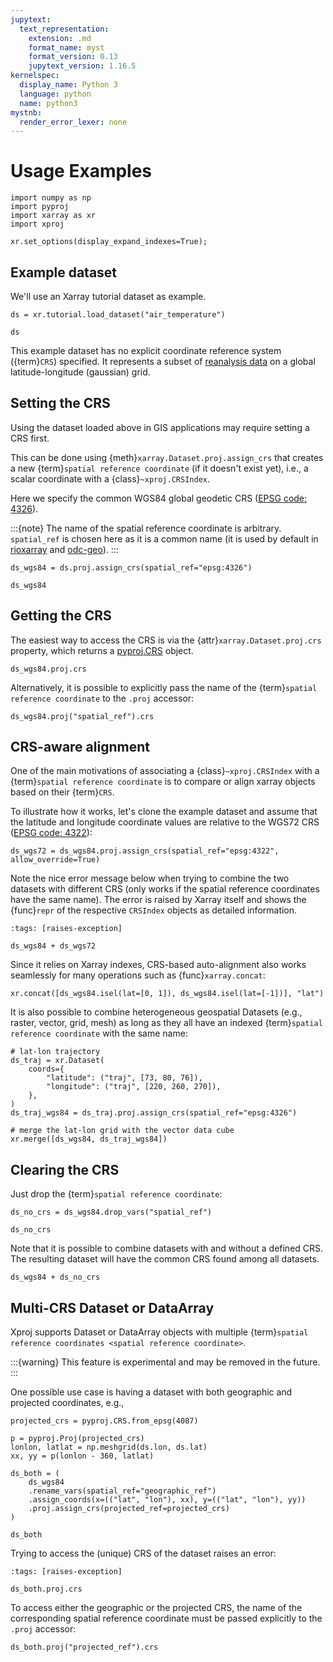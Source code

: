 ```yaml
---
jupytext:
  text_representation:
    extension: .md
    format_name: myst
    format_version: 0.13
    jupytext_version: 1.16.5
kernelspec:
  display_name: Python 3
  language: python
  name: python3
mystnb:
  render_error_lexer: none
---
```


# Usage Examples

```{code-cell} ipython3
import numpy as np
import pyproj
import xarray as xr
import xproj

xr.set_options(display_expand_indexes=True);
```

## Example dataset

We'll use an Xarray tutorial dataset as example.

```{code-cell} ipython3
ds = xr.tutorial.load_dataset("air_temperature")

ds
```

This example dataset has no explicit coordinate reference system ({term}`CRS`)
specified. It represents a subset of [reanalysis
data](https://psl.noaa.gov/data/gridded/data.ncep.reanalysis.html) on a global
latitude-longitude (gaussian) grid.

## Setting the CRS

Using the dataset loaded above in GIS applications may require setting a CRS
first.

This can be done using {meth}`xarray.Dataset.proj.assign_crs` that creates a new
{term}`spatial reference coordinate` (if it doesn't exist yet), i.e., a scalar
coordinate with a {class}`~xproj.CRSIndex`.

Here we specify the common WGS84 global geodetic CRS ([EPSG code:
4326](https://epsg.io/4326)).

:::{note}
The name of the spatial reference coordinate is arbitrary. ``spatial_ref`` is
chosen here as it is a common name (it is used by default in
[rioxarray](https://corteva.github.io/rioxarray) and
[odc-geo](https://odc-geo.readthedocs.io)).
:::

```{code-cell} ipython3
ds_wgs84 = ds.proj.assign_crs(spatial_ref="epsg:4326")

ds_wgs84
```

## Getting the CRS

The easiest way to access the CRS is via the {attr}`xarray.Dataset.proj.crs`
property, which returns a
[pyproj.CRS](https://pyproj4.github.io/pyproj/stable/api/crs/crs.html) object.

```{code-cell} ipython3
ds_wgs84.proj.crs
```

Alternatively, it is possible to explicitly pass the name of the {term}`spatial
reference coordinate` to the `.proj` accessor:

```{code-cell} ipython3
ds_wgs84.proj("spatial_ref").crs
```

## CRS-aware alignment

One of the main motivations of associating a {class}`~xproj.CRSIndex` with a
{term}`spatial reference coordinate` is to compare or align xarray objects based
on their {term}`CRS`.

To illustrate how it works, let's clone the example dataset and assume that the
latitude and longitude coordinate values are relative to the WGS72 CRS ([EPSG
code: 4322](https://epsg.io/4322)):

```{code-cell} ipython3
ds_wgs72 = ds_wgs84.proj.assign_crs(spatial_ref="epsg:4322", allow_override=True)
```

Note the nice error message below when trying to combine the two datasets with
different CRS (only works if the spatial reference coordinates have the same
name). The error is raised by Xarray itself and shows the {func}`repr` of the
respective ``CRSIndex`` objects as detailed information.

```{code-cell} ipython3
:tags: [raises-exception]

ds_wgs84 + ds_wgs72
```

Since it relies on Xarray indexes, CRS-based auto-alignment also works
seamlessly for many operations such as {func}`xarray.concat`:

```{code-cell} ipython3
xr.concat([ds_wgs84.isel(lat=[0, 1]), ds_wgs84.isel(lat=[-1])], "lat")
```

It is also possible to combine heterogeneous geospatial Datasets (e.g., raster,
vector, grid, mesh) as long as they all have an indexed {term}`spatial reference
coordinate` with the same name:

```{code-cell} ipython3
# lat-lon trajectory
ds_traj = xr.Dataset(
    coords={
        "latitude": ("traj", [73, 80, 76]),
        "longitude": ("traj", [220, 260, 270]),
    },
)
ds_traj_wgs84 = ds_traj.proj.assign_crs(spatial_ref="epsg:4326")

# merge the lat-lon grid with the vector data cube
xr.merge([ds_wgs84, ds_traj_wgs84])
```

## Clearing the CRS

Just drop the {term}`spatial reference coordinate`:

```{code-cell} ipython3
ds_no_crs = ds_wgs84.drop_vars("spatial_ref")

ds_no_crs
```

Note that it is possible to combine datasets with and without a defined CRS. The
resulting dataset will have the common CRS found among all datasets.

```{code-cell} ipython3
ds_wgs84 + ds_no_crs
```

## Multi-CRS Dataset or DataArray

Xproj supports Dataset or DataArray objects with multiple {term}`spatial
reference coordinates <spatial reference coordinate>`.

:::{warning}
This feature is experimental and may be removed in the future.
:::

One possible use case is having a dataset with both geographic and projected
coordinates, e.g.,

```{code-cell} ipython3
projected_crs = pyproj.CRS.from_epsg(4087)

p = pyproj.Proj(projected_crs)
lonlon, latlat = np.meshgrid(ds.lon, ds.lat)
xx, yy = p(lonlon - 360, latlat)

ds_both = (
    ds_wgs84
    .rename_vars(spatial_ref="geographic_ref")
    .assign_coords(x=(("lat", "lon"), xx), y=(("lat", "lon"), yy))
    .proj.assign_crs(projected_ref=projected_crs)
)

ds_both
```

Trying to access the (unique) CRS of the dataset raises an error:

```{code-cell} ipython3
:tags: [raises-exception]

ds_both.proj.crs
```

To access either the geographic or the projected CRS, the name of the
corresponding spatial reference coordinate must be passed explicitly to the
`.proj` accessor:

```{code-cell} ipython3
ds_both.proj("projected_ref").crs
```
